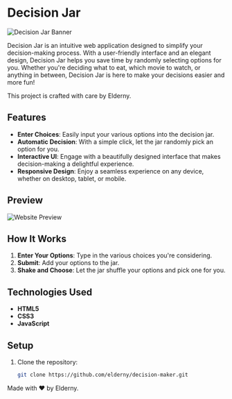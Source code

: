 # Decision Jar

![Decision Jar Banner](https://i.ibb.co/9r90ysb/logo.png)

Decision Jar is an intuitive web application designed to simplify your decision-making process. With a user-friendly interface and an elegant design, Decision Jar helps you save time by randomly selecting options for you. Whether you're deciding what to eat, which movie to watch, or anything in between, Decision Jar is here to make your decisions easier and more fun!

This project is crafted with care by Elderny.

## Features

- **Enter Choices**: Easily input your various options into the decision jar.
- **Automatic Decision**: With a simple click, let the jar randomly pick an option for you.
- **Interactive UI**: Engage with a beautifully designed interface that makes decision-making a delightful experience.
- **Responsive Design**: Enjoy a seamless experience on any device, whether on desktop, tablet, or mobile.

## Preview

![Website Preview](path_to_your_website_preview_image)

## How It Works

1. **Enter Your Options**: Type in the various choices you're considering.
2. **Submit**: Add your options to the jar.
3. **Shake and Choose**: Let the jar shuffle your options and pick one for you.

## Technologies Used

- **HTML5**
- **CSS3**
- **JavaScript**

## Setup

1. Clone the repository:

   ```bash
   git clone https://github.com/elderny/decision-maker.git

Made with ❤️ by Elderny.
